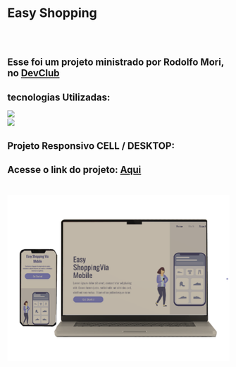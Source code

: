 <h1> Easy Shopping </h1/>
<br>
<br>
<h2>Esse foi um projeto ministrado por Rodolfo Mori,
<br>no <a href="https://www.rodolfomori.com.br/devclub">DevClub<a/></h2>
<h2>tecnologias Utilizadas:</h2>

  <img src="https://img.shields.io/badge/HTML5-E34F26?style=for-the-badge&logo=html5&logoColor=white"/>
    <br>
 <img src="https://img.shields.io/badge/CSS3-1572B6?style=for-the-badge&logo=css3&logoColor=white"/>
 <h2>Projeto Responsivo CELL / DESKTOP:</h2>
 <h2> Acesse o link do projeto: <a href="https://fagnerlincoln.github.io/Projeto-Easy-Shopping/">Aqui<a/><h2>
 
<img src="https://github.com/FagnerLincoln/Projeto-Easy-Shopping/blob/master/img/cell%20desktop%20final.png?raw=true" />
 
  
